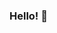 ### Hello! 👋

<!--
**livemelkild/livemelkild** is a ✨ _special_ ✨ repository because its `README.md` (this file) appears on your GitHub profile.

Here are some ideas to get you started:

- 💻 Jobber nå med et nytt prosjekt innenfor webutvikling. Opplastning om 3 uker ⏰
- 💡 Er på utkikk etter sommerjobb som utvikler/ UX-designer for sommeren 2021
- 🌿 Jobbet som frivillig på studentersamfundet i 3 år!

## SPRÅK og Verktøy

